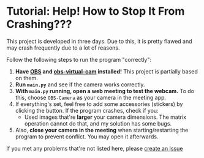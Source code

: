 # Tutorial: Help! How to Stop It From Crashing???

This project is developed in three days. Due to this, it is pretty flawed
and may crash frequently due to a lot of reasons. 

Follow the following steps to run the program "correctly":
1. **Have [OBS](https://obsproject.com/download) and [obs-virtual-cam](https://github.com/CatxFish/obs-virtual-cam/releases)
installed!** This project is partially based on them.
2. **Run `main.py`** and see if the camera works correctly.
3. **With `main.py` running, open a web meeting to test the webcam.**
To do this, choose `OBS-Camera` as your camera in the meeting app.
4. If everything's set, feel free to add some accessories (stickers) by clicking the button. 
If the program crashes, check if you:
    * Used images that're **larger** your camera dimensions. The matrix operation cannot do that, and my 
solution has some bugs.
5. Also, **close your camera in the meeting** when starting/restarting the program to prevent conflict. You may open it afterwards.

If you met any problems that're not listed here, please [create an Issue](https://github.com/Cynthia7979/conference-toy/issues/new/choose)